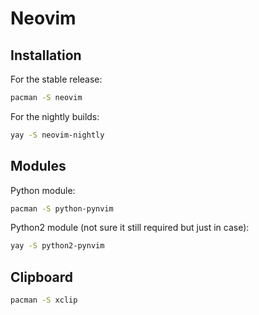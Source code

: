 # Neovim

## Installation

For the stable release:
```sh
pacman -S neovim
```

For the nightly builds:
```sh
yay -S neovim-nightly
```

## Modules

Python module:
```sh
pacman -S python-pynvim
```

Python2 module (not sure it still required but just in case):
```sh
yay -S python2-pynvim
```

## Clipboard

```sh
pacman -S xclip
```
